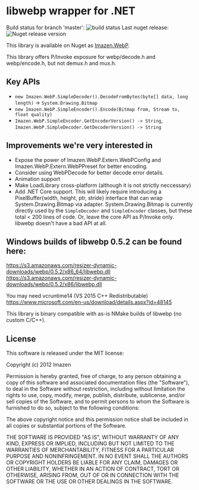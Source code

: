 # libwebp wrapper for .NET

Build status for branch 'master': ![build status](http://img.shields.io/appveyor/ci/imazen/libwebp-net.svg)
Last nuget release: ![Nuget release version](http://img.shields.io/nuget/v/Imazen.WebP.svg)

This library is available on Nuget as [Imazen.WebP](http://nuget.org/packages/Imazen.WebP).

This library offers P/Invoke exposure for webp/decode.h and webp/encode.h, but not demux.h and mux.h.

## Key APIs

* `new Imazen.WebP.SimpleDecoder().DecodeFromBytes(byte[] data, long length)` -> `System.Drawing.Bitmap`
* `new Imazen.WebP.SimpleEncoder().Encode(Bitmap from, Stream to, float quality)`
* `Imazen.WebP.SimpleEncoder.GetEncoderVersion() -> String`, `Imazen.WebP.SimpleDecoder.GetDecoderVersion() -> String`

## Improvements we're very interested in

* Expose the power of Imazen.WebP.Extern.WebPConfig and Imazen.WebP.Extern.WebPPreset for better encoding. 
* Consider using WebPDecode for better decode error details. 
* Animation support
* Make LoadLibrary cross-platform (although it is not strictly neccessary)
* Add .NET Core support. This will likely require introducing a PixelBuffer{width, height, ptr, stride} interface that can wrap System.Drawing.Bitmap via adapter. System.Drawing.Bitmap is currently directly used by the `SimpleDecoder` and `SimpleEncoder` classes, but these total < 200 lines of code. Or, leave the core API as P/Invoke only. libwebp doesn't have a bad API at all. 

## Windows builds of libwebp 0.5.2 can be found here:

https://s3.amazonaws.com/resizer-dynamic-downloads/webp/0.5.2/x86_64/libwebp.dll
https://s3.amazonaws.com/resizer-dynamic-downloads/webp/0.5.2/x86/libwebp.dll

You may need vcruntime14 (VS 2015 C++ Redistributable) https://www.microsoft.com/en-us/download/details.aspx?id=48145

This library is binary compatible with as-is NMake builds of libwebp (no custom C/C++).

## License

This software is released under the MIT license:

Copyright (c) 2012 Imazen

Permission is hereby granted, free of charge, to any person obtaining a copy of this software and associated documentation files (the "Software"), to deal in the Software without restriction, including without limitation the rights to use, copy, modify, merge, publish, distribute, sublicense, and/or sell copies of the Software, and to permit persons to whom the Software is furnished to do so, subject to the following conditions:

The above copyright notice and this permission notice shall be included in all copies or substantial portions of the Software.

THE SOFTWARE IS PROVIDED "AS IS", WITHOUT WARRANTY OF ANY KIND, EXPRESS OR IMPLIED, INCLUDING BUT NOT LIMITED TO THE WARRANTIES OF MERCHANTABILITY, FITNESS FOR A PARTICULAR PURPOSE AND NONINFRINGEMENT. IN NO EVENT SHALL THE AUTHORS OR COPYRIGHT HOLDERS BE LIABLE FOR ANY CLAIM, DAMAGES OR OTHER LIABILITY, WHETHER IN AN ACTION OF CONTRACT, TORT OR OTHERWISE, ARISING FROM, OUT OF OR IN CONNECTION WITH THE SOFTWARE OR THE USE OR OTHER DEALINGS IN THE SOFTWARE.
